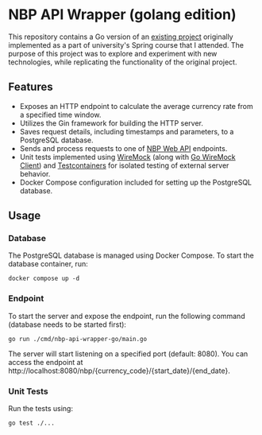 # NBP API Wrapper (golang edition)

This repository contains a Go version of an [existing project](https://github.com/AntoniKania/spring-course-exam) originally implemented as a part of university's Spring course that I attended. The purpose of this project was to explore and experiment with new technologies, while replicating the functionality of the original project.

## Features
- Exposes an HTTP endpoint to calculate the average currency rate from a specified time window.
- Utilizes the Gin framework for building the HTTP server.
- Saves request details, including timestamps and parameters, to a PostgreSQL database.
- Sends and process requests to one of [NBP Web API](http://api.nbp.pl/) endpoints.
- Unit tests implemented using [WireMock](https://hub.docker.com/r/wiremock/wiremock) (along with [Go WireMock Client](https://github.com/walkerus/go-wiremock)) and [Testcontainers](https://golang.testcontainers.org/) for isolated testing of external server behavior.
- Docker Compose configuration included for setting up the PostgreSQL database.

## Usage

### Database
The PostgreSQL database is managed using Docker Compose. To start the database container, run:
```
docker compose up -d
```

### Endpoint
To start the server and expose the endpoint, run the following command (database needs to be started first):
```
go run ./cmd/nbp-api-wrapper-go/main.go
```
The server will start listening on a specified port (default: 8080). You can access the endpoint at http://localhost:8080/nbp/{currency_code}/{start_date}/{end_date}.

### Unit Tests
Run the tests using:
```
go test ./...
```
